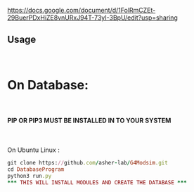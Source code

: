 https://docs.google.com/document/d/1FolRmCZEt-29BuerPDxHiZE8vnURxJ94T-73yI-3BpU/edit?usp=sharing


## Usage

<br>

# On Database:
<br>

#### PIP OR PIP3 MUST BE INSTALLED IN TO YOUR SYSTEM 
<br>

On Ubuntu Linux : <br>
```ruby
git clone https://github.com/asher-lab/G4Modsim.git
cd DatabaseProgram
python3 run.py
*** THIS WILL INSTALL MODULES AND CREATE THE DATABASE ***
```
